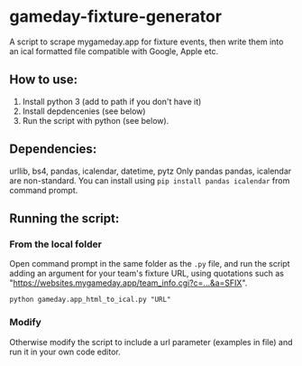 # gameday-fixture-generator

A script to scrape mygameday.app for fixture events, then write them into an ical formatted file compatible with Google, Apple etc.

## How to use:
1. Install python 3 (add to path if you don't have it)
2. Install depdencenies (see below)
3. Run the script with python (see below).


## Dependencies:
urllib, bs4, pandas, icalendar, datetime, pytz
Only pandas pandas, icalendar are non-standard.
You can install using `pip install pandas icalendar` from command prompt.

## Running the script:
### From the local folder
Open command prompt in the same folder as the `.py` file, and run the script adding an argument for your team's fixture URL, using quotations such as "https://websites.mygameday.app/team_info.cgi?c=...&a=SFIX".

`python gameday.app_html_to_ical.py "URL"`

### Modify
Otherwise modify the script to include a url parameter (examples in file) and run it in your own code editor.

